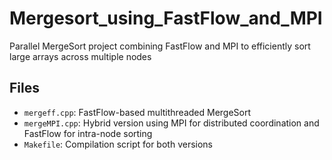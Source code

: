 # Mergesort_using_FastFlow_and_MPI
Parallel MergeSort project combining FastFlow and MPI to efficiently sort large arrays across multiple nodes

## Files

- `mergeff.cpp`: FastFlow-based multithreaded MergeSort
- `mergeMPI.cpp`: Hybrid version using MPI for distributed coordination and FastFlow for intra-node sorting
- `Makefile`: Compilation script for both versions

